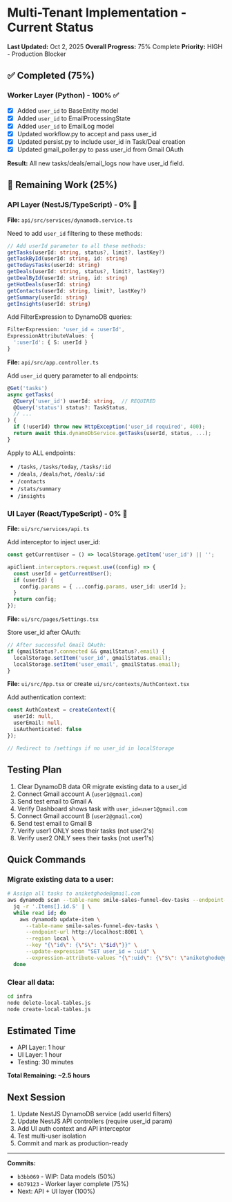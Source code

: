 # Multi-Tenant Implementation - Current Status

**Last Updated:** Oct 2, 2025
**Overall Progress:** 75% Complete
**Priority:** HIGH - Production Blocker

## ✅ Completed (75%)

### Worker Layer (Python) - 100% ✅
- [x] Added `user_id` to BaseEntity model
- [x] Added `user_id` to EmailProcessingState
- [x] Added `user_id` to EmailLog model
- [x] Updated workflow.py to accept and pass user_id
- [x] Updated persist.py to include user_id in Task/Deal creation
- [x] Updated gmail_poller.py to pass user_id from Gmail OAuth

**Result:** All new tasks/deals/email_logs now have user_id field.

## 🔄 Remaining Work (25%)

### API Layer (NestJS/TypeScript) - 0% 🔄

**File:** `api/src/services/dynamodb.service.ts`

Need to add `user_id` filtering to these methods:

```typescript
// Add userId parameter to all these methods:
getTasks(userId: string, status?, limit?, lastKey?)
getTaskById(userId: string, id: string)
getTodaysTasks(userId: string)
getDeals(userId: string, status?, limit?, lastKey?)
getDealById(userId: string, id: string)
getHotDeals(userId: string)
getContacts(userId: string, limit?, lastKey?)
getSummary(userId: string)
getInsights(userId: string)
```

Add FilterExpression to DynamoDB queries:
```typescript
FilterExpression: 'user_id = :userId',
ExpressionAttributeValues: {
  ':userId': { S: userId }
}
```

**File:** `api/src/app.controller.ts`

Add `user_id` query parameter to all endpoints:
```typescript
@Get('tasks')
async getTasks(
  @Query('user_id') userId: string,  // REQUIRED
  @Query('status') status?: TaskStatus,
  // ...
) {
  if (!userId) throw new HttpException('user_id required', 400);
  return await this.dynamoDbService.getTasks(userId, status, ...);
}
```

Apply to ALL endpoints:
- `/tasks`, `/tasks/today`, `/tasks/:id`
- `/deals`, `/deals/hot`, `/deals/:id`
- `/contacts`
- `/stats/summary`
- `/insights`

### UI Layer (React/TypeScript) - 0% 🔄

**File:** `ui/src/services/api.ts`

Add interceptor to inject user_id:
```typescript
const getCurrentUser = () => localStorage.getItem('user_id') || '';

apiClient.interceptors.request.use((config) => {
  const userId = getCurrentUser();
  if (userId) {
    config.params = { ...config.params, user_id: userId };
  }
  return config;
});
```

**File:** `ui/src/pages/Settings.tsx`

Store user_id after OAuth:
```typescript
// After successful Gmail OAuth:
if (gmailStatus?.connected && gmailStatus?.email) {
  localStorage.setItem('user_id', gmailStatus.email);
  localStorage.setItem('user_email', gmailStatus.email);
}
```

**File:** `ui/src/App.tsx` or create `ui/src/contexts/AuthContext.tsx`

Add authentication context:
```typescript
const AuthContext = createContext({
  userId: null,
  userEmail: null,
  isAuthenticated: false
});

// Redirect to /settings if no user_id in localStorage
```

## Testing Plan

1. Clear DynamoDB data OR migrate existing data to a user_id
2. Connect Gmail account A (`user1@gmail.com`)
3. Send test email to Gmail A
4. Verify Dashboard shows task with `user_id=user1@gmail.com`
5. Connect Gmail account B (`user2@gmail.com`)
6. Send test email to Gmail B
7. Verify user1 ONLY sees their tasks (not user2's)
8. Verify user2 ONLY sees their tasks (not user1's)

## Quick Commands

### Migrate existing data to a user:
```bash
# Assign all tasks to aniketghode@gmail.com
aws dynamodb scan --table-name smile-sales-funnel-dev-tasks --endpoint-url http://localhost:8001 --region local | \
  jq -r '.Items[].id.S' | \
  while read id; do
    aws dynamodb update-item \
      --table-name smile-sales-funnel-dev-tasks \
      --endpoint-url http://localhost:8001 \
      --region local \
      --key "{\"id\": {\"S\": \"$id\"}}" \
      --update-expression "SET user_id = :uid" \
      --expression-attribute-values "{\":uid\": {\"S\": \"aniketghode@gmail.com\"}}"
  done
```

### Clear all data:
```bash
cd infra
node delete-local-tables.js
node create-local-tables.js
```

## Estimated Time

- API Layer: 1 hour
- UI Layer: 1 hour
- Testing: 30 minutes

**Total Remaining: ~2.5 hours**

## Next Session

1. Update NestJS DynamoDB service (add userId filters)
2. Update NestJS API controllers (require user_id param)
3. Add UI auth context and API interceptor
4. Test multi-user isolation
5. Commit and mark as production-ready

---

**Commits:**
- `b3bb069` - WIP: Data models (50%)
- `6b79123` - Worker layer complete (75%)
- Next: API + UI layer (100%)
